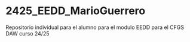 # 2425_EEDD_MarioGuerrero
Repositorio individual para el alumno para el modulo EEDD para el CFGS DAW curso 24/25

